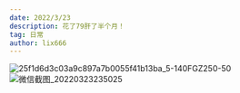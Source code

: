 ```yaml
---
date: 2022/3/23
description: 花了79肝了半个月！
tag: 日常
author: lix666
---
```


![25f1d6d3c03a9c897a7b0055f41b13ba_5-140FGZ250-50](https://user-images.githubusercontent.com/26183306/159738951-5e71f11e-1e3e-4e08-9437-aae5e257899c.gif)
![微信截图_20220323235025](https://user-images.githubusercontent.com/26183306/159741306-421eaa3a-a768-4283-b660-f1cbd2ac6084.png)
